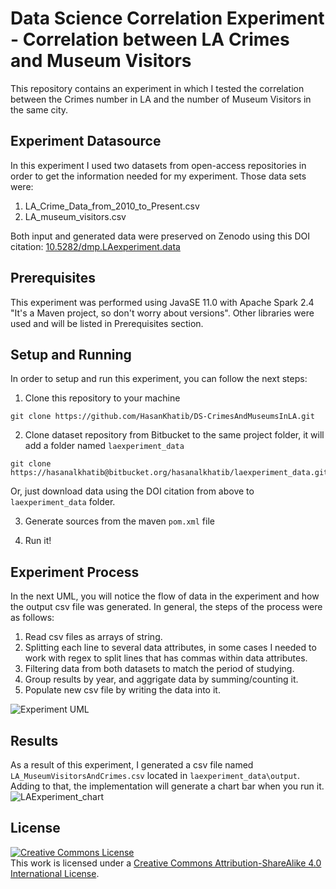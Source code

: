# Data Science Correlation Experiment - Correlation between LA Crimes and Museum Visitors
This repository contains an experiment in which I tested the correlation between the Crimes number in LA and the number of Museum Visitors in the same city.

## Experiment Datasource
In this experiment I used two datasets from open-access repositories in order to get the information needed for my experiment. Those data sets were:
1. LA_Crime_Data_from_2010_to_Present.csv
2. LA_museum_visitors.csv

Both input and generated data were preserved on Zenodo using this DOI citation: [10.5282/dmp.LAexperiment.data](https://doi.org/10.5282/dmp.LAexperiment.data)

## Prerequisites
This experiment was performed using JavaSE 11.0 with Apache Spark 2.4 "It's a Maven project, so don't worry about versions". Other libraries were used and will be listed in Prerequisites section.

## Setup and Running
In order to setup and run this experiment, you can follow the next steps:

1. Clone this repository to your machine
```
git clone https://github.com/HasanKhatib/DS-CrimesAndMuseumsInLA.git
```
2. Clone dataset repository from Bitbucket to the same project folder, it will add a folder named `laexperiment_data`
```
git clone https://hasanalkhatib@bitbucket.org/hasanalkhatib/laexperiment_data.git
```
Or, just download data using the DOI citation from above to `laexperiment_data` folder.

3. Generate sources from the maven `pom.xml` file

4. Run it!

## Experiment Process
In the next UML, you will notice the flow of data in the experiment and how the output csv file was generated. In general, the steps of the process were as follows:
1. Read csv files as arrays of string.
2. Splitting each line to several data attributes, in some cases I needed to work with regex to split lines that has commas within data attributes.
3. Filtering data from both datasets to match the period of studying.
4. Group results by year, and aggrigate data by summing/counting it.
5. Populate new csv file by writing the data into it.

![Experiment UML](https://user-images.githubusercontent.com/1809095/56473698-06d0b780-646f-11e9-9cf5-0e1db18d56ef.png)

## Results
As a result of this experiment, I generated a csv file named `LA_MuseumVisitorsAndCrimes.csv` located in `laexperiment_data\output`. Adding to that, the implementation will generate a chart bar when you run it.
![LAExperiment_chart](https://user-images.githubusercontent.com/1809095/56473803-ba867700-6470-11e9-9812-680a0c126296.png)


## License
<a rel="license" href="http://creativecommons.org/licenses/by-sa/4.0/"><img alt="Creative Commons License" style="border-width:0" src="https://i.creativecommons.org/l/by-sa/4.0/88x31.png" /></a><br />This work is licensed under a <a rel="license" href="http://creativecommons.org/licenses/by-sa/4.0/">Creative Commons Attribution-ShareAlike 4.0 International License</a>.
